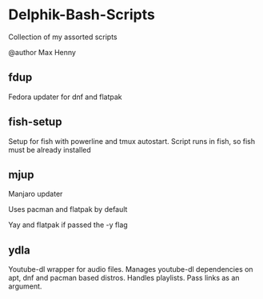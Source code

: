 # Delphik-Bash-Scripts

Collection of my assorted scripts

@author Max Henny

## fdup

Fedora updater for dnf and flatpak

## fish-setup

Setup for fish with powerline and tmux autostart. Script runs in fish, so fish must be already installed

## mjup

Manjaro updater 

Uses pacman and flatpak by default

Yay and flatpak if passed the -y flag

## ydla

Youtube-dl wrapper for audio files. Manages youtube-dl dependencies on apt, dnf and pacman based distros. Handles playlists. Pass links as an argument.
